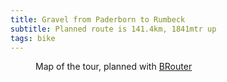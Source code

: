 ```yaml
---
title: Gravel from Paderborn to Rumbeck
subtitle: Planned route is 141.4km, 1841mtr up
tags: bike
---
```

<figure>
<img alt="" src="/img/2020-09-07-map-gravel-paderborn-rumbeck.png" />
<figcaption>Map of the tour, planned with <a href="http://brouter.de/brouter-web/#map=9/51.2911/6.7978/standard&lonlats=8.809018,51.715994;8.805156,51.714613;8.805113,51.712405;8.804255,51.710251;8.799405,51.708337;8.796015,51.709108;8.790951,51.710544;8.739967,51.66441;8.742714,51.509381;8.707352,51.469407;8.598175,51.28382;8.371582,51.251583;8.187218,51.262237;8.085938,51.342615;8.107395,51.386994">BRouter</a></figcaption>
</figure>
